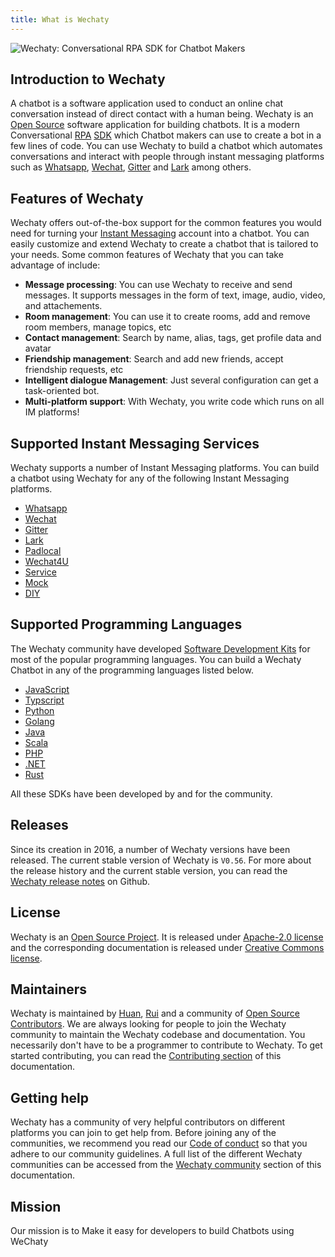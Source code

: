 ```yaml
---
title: What is Wechaty
---
```


![Wechaty: Conversational RPA SDK for Chatbot Makers](/img/wechaty-logo.svg)

## Introduction to Wechaty

A chatbot is a software application used to conduct an online chat conversation instead of direct contact with a human being. Wechaty is an [Open Source](https://opensource.com/resources/what-open-source) software application for building chatbots. It is a modern Conversational [RPA](/main-terms.md) [SDK](/main-terms.md) which Chatbot makers can use to create a bot in a few lines of code. You can use Wechaty to build a chatbot which automates conversations and interact with people through instant messaging platforms such as [Whatsapp](https://www.whatsapp.com/?lang=en), [Wechat](https://www.wechat.com/), [Gitter](https://gitter.im/) and [Lark](https://www.larksuite.com/) among others.

## Features of Wechaty

Wechaty offers out-of-the-box support for the common features you would need for turning your [Instant Messaging](/main-terms.md) account into a chatbot. You can easily customize and extend Wechaty to create a chatbot that is tailored to your needs. Some common features of Wechaty that you can take advantage of include:

<!-- Rethink these features -->

- **Message processing**: You can use Wechaty to receive and send messages. It supports messages in the form of text, image, audio, video, and attachements.
- **Room management**: You can use it to create rooms, add and remove room members, manage topics, etc
- **Contact management**: Search by name, alias, tags, get profile data and avatar
- **Friendship management**: Search and add new friends, accept friendship requests, etc
- **Intelligent dialogue Management**: Just several configuration can get a task-oriented bot.
- **Multi-platform support**: With Wechaty, you write code which runs on all IM platforms!

## Supported Instant Messaging Services

Wechaty supports a number of Instant Messaging platforms. You can build a chatbot using Wechaty for any of the following Instant Messaging platforms.

<!-- Find better way of presenting this list -->

- [Whatsapp](https://www.whatsapp.com/?lang=en)
- [Wechat](https://www.wechat.com/)
- [Gitter](https://gitter.im/)
- [Lark](https://www.larksuite.com/)
- [Padlocal]()
- [Wechat4U]()
- [Service]()
- [Mock]()
- [DIY]()

<!--- Insert badges here -->

## Supported Programming Languages

The Wechaty community have developed [Software Development Kits](/main-terms.md) for most of the popular programming languages. You can build a Wechaty Chatbot in any of the programming languages listed below.

<!-- Find better way of presenting this list -->

- [JavaScript]()
- [Typscript]()
- [Python]()
- [Golang]()
- [Java]()
- [Scala]()
- [PHP]()
- [.NET]()
- [Rust]()

<!-- Insert badges here -->

All these SDKs have been developed by and for the community.

## Releases

<!-- Automate updates to the current stable version -->

Since its creation in 2016, a number of Wechaty versions have been released. The current stable version of Wechaty is `V0.56`. For more about the release history and the current stable version, you can read the [Wechaty release notes](https://github.com/Wechaty/wechaty/releases) on Github.

## License

Wechaty is an [Open Source Project](https://opensource.com/resources/what-open-source). It is released under [Apache-2.0 license](https://github.com/wechaty/wechaty/blob/master/LICENSE) and the corresponding documentation is released under [Creative Commons license](https://creativecommons.org/licenses/).

## Maintainers

Wechaty is maintained by [Huan](https://github.com/huan), [Rui]() and a community of [Open Source Contributors](/community.md). We are always looking for people to join the Wechaty community to maintain the Wechaty codebase and documentation. You necessarily don't have to be a programmer to contribute to Wechaty. To get started contributing, you can read the [Contributing section](/contributing.md) of this documentation.

<!-- Add Wechaty community as separate subsection under Introduction -->

## Getting help

Wechaty has a community of very helpful contributors on different platforms you can join to get help from. Before joining any of the communities, we recommend you read our [Code of conduct](/code-of-conduct.md) so that you adhere to our community guidelines. A full list of the different Wechaty communities can be accessed from the [Wechaty community](/community.md) section of this documentation.

## Mission

Our mission is to Make it easy for developers to build Chatbots using WeChaty
